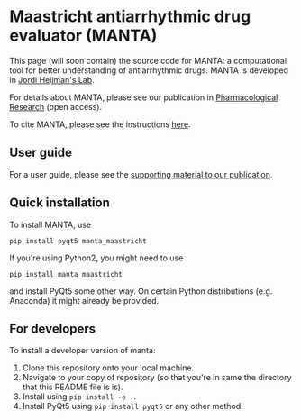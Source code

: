 # Maastricht antiarrhythmic drug evaluator (MANTA)

This page (will soon contain) the source code for MANTA: a computational tool for better understanding of antiarrhythmic drugs.
MANTA is developed in [Jordi Heijman's Lab](http://www.jordiheijman.net/).

For details about MANTA, please see our publication in [Pharmacological Research](https://doi.org/10.1016/j.phrs.2019.104444) (open access).

To cite MANTA, please see the instructions [here](./CITATION).



## User guide

For a user guide, please see the [supporting material to our publication](https://doi.org/10.1016/j.phrs.2019.104444).

## Quick installation

To install MANTA, use

```
pip install pyqt5 manta_maastricht
```

If you're using Python2, you might need to use

```
pip install manta_maastricht
```

and install PyQt5 some other way. On certain Python distributions (e.g. Anaconda) it might already be provided.

## For developers

To install a developer version of manta:

1. Clone this repository onto your local machine.
2. Navigate to your copy of repository (so that you're in same the directory that this README file is is).
3. Install using `pip install -e .`.
4. Install PyQt5 using `pip install pyqt5` or any other method.
